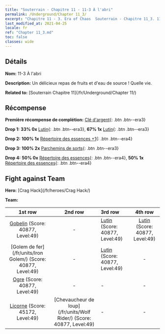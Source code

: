```yaml
---
title: "Souterrain - Chapitre 11 - 11-3 À l'abri"
permalink: /Underground/Chapter 11_3/
excerpt: "Chapitre 11 - 3. Era of Chaos  Souterrain - Chapitre 11_3. 11-3 À l'abri"
last_modified_at: 2021-04-25
locale: fr
ref: "Chapter 11_3.md"
toc: false
classes: wide
---
```


## Détails

 **Nom:** 11-3 À l'abri

 **Description:** Un délicieux repas de fruits et d'eau de source ! Quelle vie.

 **Related to:** [Souterrain Chapitre 11](/fr/Underground/Chapter 11/)

## Récompense

 **Première récompense de complétion:** [Clé d'argent](/ItemsFR/con_693/){: .btn .btn--era3}

 **Drop 1:** **33% 0x** [Lutin](/ItemsFR/unt_235/){: .btn .btn--era3}, **67% 1x** [Lutin](/ItemsFR/unt_235/){: .btn .btn--era3}

 **Drop 2:** **100% 1x** [Répertoire des essences +1](/ItemsFR/mat_46/){: .btn .btn--era4}

 **Drop 3:** **100% 2x** [Parchemins de sorts](/ItemsFR/con_694/){: .btn .btn--era3}

 **Drop 4:** **50% 0x** [Répertoire des essences](/ItemsFR/mat_39/){: .btn .btn--era4}, **50% 1x** [Répertoire des essences](/ItemsFR/mat_39/){: .btn .btn--era4}


## Fight against Team
 **Hero:** [Crag Hack](/fr/heroes/Crag Hack/)

 **Team:**


  | 1st row | 2nd row | 3rd row | 4th row |
  |:----:|:----:|:----|:----:|
  | [Gobelin](/fr/units/Goblin/) (Score: 40877, Level:49)  | - | [Lutin](/fr/units/Gremlin/) (Score: 40877, Level:49)  | [Lutin](/fr/units/Gremlin/) (Score: 40877, Level:49)  |
  | [Golem de fer](/fr/units/Iron Golem/) (Score: 40877, Level:49)  | - | [Lutin](/fr/units/Gremlin/) (Score: 40877, Level:49)  | - |
  | [Ogre](/fr/units/Ogre/) (Score: 40877, Level:49)  | - | - | - |
  | [Licorne](/fr/units/Unicorn/) (Score: 45172, Level:49)  | [Chevaucheur de loup](/fr/units/Wolf Rider/) (Score: 40877, Level:49)  | - | - |


